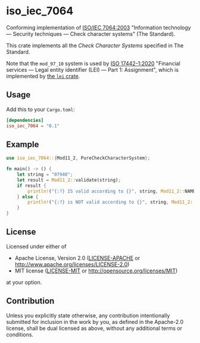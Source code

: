 iso_iec_7064
====

Conforming implementation of [ISO/IEC 7064:2003](https://www.iso.org/standard/31531.html)
"Information technology &mdash; Security techniques &mdash; Check character systems" (The
Standard).

This crate implements all the _Check Character Systems_ specified in The Standard.

Note that the `mod_97_10` system is used by [ISO 17442-1:2020](https://www.iso.org/standard/78829.html)
"Financial services — Legal entity identifier (LEI) — Part 1: Assignment", which is implemented
by [the `lei` crate](https://crates.io/crates/lei).


## Usage

Add this to your `Cargo.toml`:

```toml
[dependencies]
iso_iec_7064 = "0.1"
```


## Example

```rust
use iso_iec_7064::{Mod11_2, PureCheckCharacterSystem};

fn main() -> () {
    let string = "07940";
    let result = Mod11_2::validate(string);
    if result {
        println!("{:?} IS valid according to {}", string, Mod11_2::NAME);
    } else {
        println!("{:?} is NOT valid according to {}", string, Mod11_2::NAME);
    }
}
```

## License

Licensed under either of

 * Apache License, Version 2.0
   ([LICENSE-APACHE](LICENSE-APACHE) or http://www.apache.org/licenses/LICENSE-2.0)
 * MIT license
   ([LICENSE-MIT](LICENSE-MIT) or http://opensource.org/licenses/MIT)

at your option.


## Contribution

Unless you explicitly state otherwise, any contribution intentionally submitted
for inclusion in the work by you, as defined in the Apache-2.0 license, shall be
dual licensed as above, without any additional terms or conditions.
